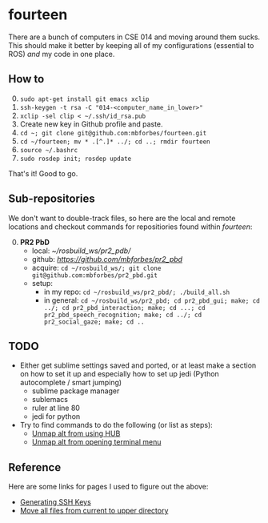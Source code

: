 # fourteen
There are a bunch of computers in CSE 014 and moving around them sucks. This should make it better by keeping all of my configurations (essential to ROS) *and* my code in one place.

## How to
0. `sudo apt-get install git emacs xclip`
0. `ssh-keygen -t rsa -C "014-<computer_name_in_lower>"`
0. `xclip -sel clip < ~/.ssh/id_rsa.pub`
0. Create new key in Github profile and paste.
0. `cd ~; git clone git@github.com:mbforbes/fourteen.git`
0. `cd ~/fourteen; mv * .[^.]* ../; cd ..; rmdir fourteen`
0. `source ~/.bashrc`
0. `sudo rosdep init; rosdep update`

That's it! Good to go.

## Sub-repositories
We don't want to double-track files, so here are the local and remote locations  and checkout commands for repositiories found within *fourteen*:

0. **PR2 PbD**
   - local: *~/rosbuild_ws/pr2_pdb/*
   - github: *https://github.com/mbforbes/pr2_pbd*
   - acquire: `cd ~/rosbuild_ws/; git clone git@github.com:mbforbes/pr2_pbd.git`
   - setup:
      - in my repo: `cd ~/rosbuild_ws/pr2_pbd/; ./build_all.sh`
      - in general: `cd ~/rosbuild_ws/pr2_pbd; cd pr2_pbd_gui; make; cd ../; cd pr2_pbd_interaction; make; cd ...; cd pr2_pbd_speech_recognition; make; cd ../; cd pr2_social_gaze; make; cd ..`

## TODO
- Either get sublime settings saved and ported, or at least make a section on how to set it up and especially how to set up jedi (Python autocomplete / smart jumping)
  - sublime package manager
  - sublemacs
  - ruler at line 80
  - jedi for python
- Try to find commands to do the following (or list as steps):
  - [Unmap alt from using HUB](http://askubuntu.com/questions/122209/how-do-i-modify-or-disable-the-huds-use-of-the-alt-key)
  - [Unmap alt from opening terminal menu](http://stackoverflow.com/questions/14793561/emacs-in-ubuntu-terminal-meta-key-opens-menus)

## Reference
Here are some links for pages I used to figure out the above:

- [Generating SSH Keys](http://help.github.com/articles/generating-ssh-keys#platform-linux)
- [Move all files from current to upper directory](http://superuser.com/questions/62141/linux-how-to-move-all-files-from-current-directory-to-upper-directory)